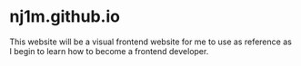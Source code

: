 # nj1m.github.io

This website will be a visual frontend website for me to use as reference as I begin to learn how to become a frontend developer.
